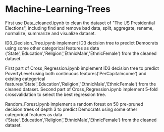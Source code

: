 # Machine-Learning-Trees

First use Data_cleaned.ipynb to clean the dataset of "The US Presidential Elections", including find and remove bad data, split, aggregate, rename, normalize, summarize and visualize dataset.

ID3_Decision_Tree.ipynb implement ID3 decision tree to predict Democrats using some other categorical features as data ('State','Education','Religion','EthnicMale','EthnicFemale') from the cleaned dataset.

First part of Cross_Regression.ipynb implement ID3 decision tree to predict PovertyLevel using both continuous features('PerCapitaIncome') and existing categorical features('State','Education','Religion','EthnicMale','EthnicFemale')  from the cleaned dataset. Second part of Cross_Regression.ipynb implement 5-fold crossvalidation
to select the best regression tree.

Random_Forest.ipynb implement a random forest on 50 pre-pruned decision trees of depth 3 to predict Democrats using some other categorical features as data ('State','Education','Religion','EthnicMale','EthnicFemale') from the cleaned dataset. 
